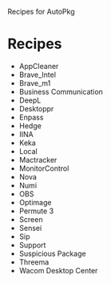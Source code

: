 Recipes for AutoPkg

# Recipes
- AppCleaner
- Brave_Intel
- Brave_m1
- Business Communication
- DeepL
- Desktoppr
- Enpass
- Hedge
- IINA
- Keka
- Local
- Mactracker
- MonitorControl
- Nova
- Numi
- OBS
- Optimage
- Permute 3
- Screen
- Sensei
- Sip
- Support
- Suspicious Package
- Threema
- Wacom Desktop Center